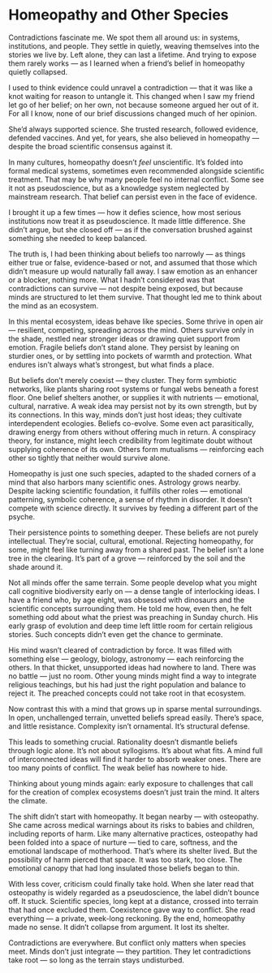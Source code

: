 # Homeopathy and Other Species

Contradictions fascinate me. We spot them all around us: in systems, institutions, and people. They settle in quietly, weaving themselves into the stories we live by. Left alone, they can last a lifetime. And trying to expose them rarely works — as I learned when a friend’s belief in homeopathy quietly collapsed.

I used to think evidence could unravel a contradiction — that it was like a knot waiting for reason to untangle it. This changed when I saw my friend let go of her belief; on her own, not because someone argued her out of it. For all I know, none of our brief discussions changed much of her opinion.

She’d always supported science. She trusted research, followed evidence, defended vaccines. And yet, for years, she also believed in homeopathy — despite the broad scientific consensus against it.

In many cultures, homeopathy doesn’t _feel_ unscientific. It’s folded into formal medical systems, sometimes even recommended alongside scientific treatment. That may be why many people feel no internal conflict. Some see it not as pseudoscience, but as a knowledge system neglected by mainstream research. That belief can persist even in the face of evidence.

I brought it up a few times — how it defies science, how most serious institutions now treat it as pseudoscience. It made little difference. She didn’t argue, but she closed off — as if the conversation brushed against something she needed to keep balanced.

The truth is, I had been thinking about beliefs too narrowly — as things either true or false, evidence-based or not, and assumed that those which didn’t measure up would naturally fall away. I saw emotion as an enhancer or a blocker, nothing more. What I hadn’t considered was that contradictions can survive — not despite being exposed, but because minds are structured to let them survive. That thought led me to think about the mind as an ecosystem.

In this mental ecosystem, ideas behave like species. Some thrive in open air — resilient, competing, spreading across the mind. Others survive only in the shade, nestled near stronger ideas or drawing quiet support from emotion. Fragile beliefs don’t stand alone. They persist by leaning on sturdier ones, or by settling into pockets of warmth and protection. What endures isn’t always what’s strongest, but what finds a place.

But beliefs don’t merely coexist — they cluster. They form symbiotic networks, like plants sharing root systems or fungal webs beneath a forest floor. One belief shelters another, or supplies it with nutrients — emotional, cultural, narrative. A weak idea may persist not by its own strength, but by its connections. In this way, minds don’t just host ideas; they cultivate interdependent ecologies. Beliefs co-evolve. Some even act parasitically, drawing energy from others without offering much in return. A conspiracy theory, for instance, might leech credibility from legitimate doubt without supplying coherence of its own. Others form mutualisms — reinforcing each other so tightly that neither would survive alone.

Homeopathy is just one such species, adapted to the shaded corners of a mind that also harbors many scientific ones. Astrology grows nearby. Despite lacking scientific foundation, it fulfills other roles — emotional patterning, symbolic coherence, a sense of rhythm in disorder. It doesn’t compete with science directly. It survives by feeding a different part of the psyche.

Their persistence points to something deeper. These beliefs are not purely intellectual. They’re social, cultural, emotional. Rejecting homeopathy, for some, might feel like turning away from a shared past. The belief isn’t a lone tree in the clearing. It’s part of a grove — reinforced by the soil and the shade around it.

Not all minds offer the same terrain. Some people develop what you might call cognitive biodiversity early on — a dense tangle of interlocking ideas. I have a friend who, by age eight, was obsessed with dinosaurs and the scientific concepts surrounding them. He told me how, even then, he felt something odd about what the priest was preaching in Sunday church. His early grasp of evolution and deep time left little room for certain religious stories. Such concepts didn’t even get the chance to germinate.

His mind wasn’t cleared of contradiction by force. It was filled with something else — geology, biology, astronomy — each reinforcing the others. In that thicket, unsupported ideas had nowhere to land. There was no battle — just no room. Other young minds might find a way to integrate religious teachings, but his had just the right population and balance to reject it. The preached concepts could not take root in that ecosystem.

Now contrast this with a mind that grows up in sparse mental surroundings. In open, unchallenged terrain, unvetted beliefs spread easily. There’s space, and little resistance. Complexity isn’t ornamental. It’s structural defense.

This leads to something crucial. Rationality doesn’t dismantle beliefs through logic alone. It’s not about syllogisms. It’s about what fits. A mind full of interconnected ideas will find it harder to absorb weaker ones. There are too many points of conflict. The weak belief has nowhere to hide.

Thinking about young minds again: early exposure to challenges that call for the creation of complex ecosystems doesn’t just train the mind. It alters the climate.

The shift didn’t start with homeopathy. It began nearby — with osteopathy. She came across medical warnings about its risks to babies and children, including reports of harm. Like many alternative practices, osteopathy had been folded into a space of nurture — tied to care, softness, and the emotional landscape of motherhood. That’s where its shelter lived. But the possibility of harm pierced that space. It was too stark, too close. The emotional canopy that had long insulated those beliefs began to thin.

With less cover, criticism could finally take hold. When she later read that osteopathy is widely regarded as a pseudoscience, the label didn’t bounce off. It stuck. Scientific species, long kept at a distance, crossed into terrain that had once excluded them. Coexistence gave way to conflict. She read everything — a private, week-long reckoning. By the end, homeopathy made no sense. It didn’t collapse from argument. It lost its shelter.

Contradictions are everywhere. But conflict only matters when species meet. Minds don’t just integrate — they partition. They let contradictions take root — so long as the terrain stays undisturbed.